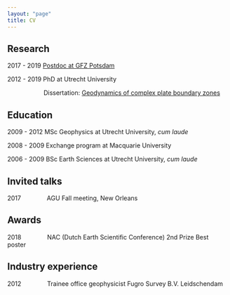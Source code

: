 ```yaml
---
layout: "page"
title: CV
---
```


Research
----------------------

2017 - 2019 <a href="https://www.gfz-potsdam.de/en/staff/anne-glerum/sec25/" target="target">Postdoc at GFZ Potsdam</a>

2012 - 2019 PhD at Utrecht University

&nbsp;  &nbsp;   &nbsp;   &nbsp;  &nbsp;   &nbsp;  &nbsp;   &nbsp; &nbsp;   &nbsp;  &nbsp;Dissertation: <a href="https://dspace.library.uu.nl/handle/1874/377338" target="target">Geodynamics of complex plate boundary zones</a>


Education
----------

2009 - 2012 MSc Geophysics at Utrecht University, *cum laude*

2008 - 2009 Exchange program at Macquarie University

2006 - 2009 BSc Earth Sciences at Utrecht University, *cum laude*

Invited talks
-------------
2017  &nbsp; &nbsp; &nbsp; &nbsp; &nbsp; &nbsp; &nbsp; AGU Fall meeting, New Orleans

Awards
------
2018  &nbsp; &nbsp; &nbsp; &nbsp; &nbsp; &nbsp; &nbsp; NAC (Dutch Earth Scientific Conference) 2nd Prize Best poster

Industry experience
---------------

2012 &nbsp; &nbsp; &nbsp; &nbsp; &nbsp; &nbsp; &nbsp; Trainee office geophysicist Fugro Survey B.V. Leidschendam
